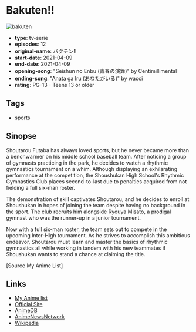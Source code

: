 # Bakuten!!

![bakuten](https://cdn.myanimelist.net/images/anime/1827/113510.jpg)

-   **type**: tv-serie
-   **episodes**: 12
-   **original-name**: バクテン!!
-   **start-date**: 2021-04-09
-   **end-date**: 2021-04-09
-   **opening-song**: "Seishun no Enbu (青春の演舞)" by Centimillimental
-   **ending-song**: "Anata ga Iru (あなたがいる)" by wacci
-   **rating**: PG-13 - Teens 13 or older

## Tags

-   sports

## Sinopse

Shoutarou Futaba has always loved sports, but he never became more than a benchwarmer on his middle school baseball team. After noticing a group of gymnasts practicing in the park, he decides to watch a rhythmic gymnastics tournament on a whim. Although displaying an exhilarating performance at the competition, the Shoushukan High School's Rhythmic Gymnastics Club places second-to-last due to penalties acquired from not fielding a full six-man roster.

The demonstration of skill captivates Shoutarou, and he decides to enroll at Shoushukan in hopes of joining the team despite having no background in the sport. The club recruits him alongside Ryouya Misato, a prodigal gymnast who was the runner-up in a junior tournament.

Now with a full six-man roster, the team sets out to compete in the upcoming Inter-High tournament. As he strives to accomplish this ambitious endeavor, Shoutarou must learn and master the basics of rhythmic gymnastics all while working in tandem with his new teammates if Shoushukan wants to stand a chance at claiming the title.

[Source My Anime List]

## Links

-   [My Anime list](https://myanimelist.net/anime/43756/Bakuten)
-   [Official Site](https://bakuten-pr.com/)
-   [AnimeDB](http://anidb.info/perl-bin/animedb.pl?show=anime&aid=15830)
-   [AnimeNewsNetwork](http://www.animenewsnetwork.com/encyclopedia/anime.php?id=23955)
-   [Wikipedia](https://en.wikipedia.org/wiki/Backflip!!)
